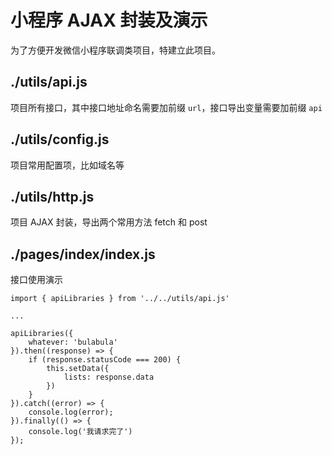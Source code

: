 # 小程序 AJAX 封装及演示

为了方便开发微信小程序联调类项目，特建立此项目。

## ./utils/api.js

项目所有接口，其中接口地址命名需要加前缀 `url`，接口导出变量需要加前缀 `api`

## ./utils/config.js

项目常用配置项，比如域名等

## ./utils/http.js

项目 AJAX 封装，导出两个常用方法 fetch 和 post

## ./pages/index/index.js

接口使用演示
```
import { apiLibraries } from '../../utils/api.js'

...

apiLibraries({
    whatever: 'bulabula'
}).then((response) => {
    if (response.statusCode === 200) {
        this.setData({
            lists: response.data
        })
    }
}).catch((error) => {
    console.log(error);
}).finally(() => {
    console.log('我请求完了')
});
```
